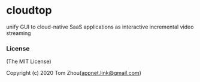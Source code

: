 # cloudtop
unify GUI to cloud-native SaaS applications as interactive incremental video streaming


### License

(The MIT License)

Copyright (c) 2020 Tom Zhou(appnet.link@gmail.com)
